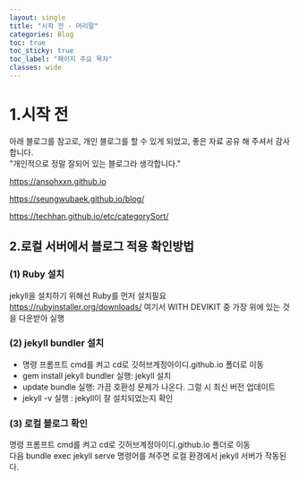 ```yaml
---
layout: single
title: "시작 전 - 머리말"
categories: Blog
toc: true
toc_sticky: true
toc_label: "페이지 주요 목차"
classes: wide
---
```


# 1.시작 전
아래 블로그를 참고로, 개인 블로그를 할 수 있게 되었고, 
좋은 자료 공유 해 주셔서 감사합니다.  
"개인적으로 정말 잘되어 있는 블로그라 생각합니다." 


<https://ansohxxn.github.io>

<https://seungwubaek.github.io/blog/>

<https://techhan.github.io/etc/categorySort/>



## 2.로컬 서버에서 블로그 적용 확인방법  

### (1) Ruby 설치  

jekyll을 설치하기 위해선 Ruby를 먼저 설치필요  
https://rubyinstaller.org/downloads/ 여기서 WITH DEVIKIT 중 가장 위에 있는 것을 다운받아 실행  

### (2) jekyll bundler 설치  

- 명령 프롬프트 cmd를 켜고 cd로 깃허브계정아이디.github.io 폴더로 이동
- gem install jekyll bundler 실행: jekyll 설치
- update bundle 실행: 가끔 호환성 문제가 나온다. 그럴 시 최신 버전 업데이트
- jekyll -v 실행 : jekyll이 잘 설치되었는지 확인  

### (3) 로컬 블로그 확인  

명령 프롬프트 cmd를 켜고 cd로 깃허브계정아이디.github.io 폴더로 이동  
다음 bundle exec jekyll serve 명령어를 쳐주면 로컬 환경에서 jekyll 서버가 작동된다.  



